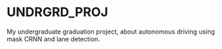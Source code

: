 # UNDRGRD_PROJ
My undergraduate graduation project, about autonomous driving using mask CRNN and lane detection.
